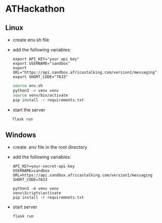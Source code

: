 # ATHackathon

## Linux

- create env.sh file
- add the following variables:

  ``` text
  export API_KEY="your api key"
  export USERNAME="sandbox"
  export URL="https://api.sandbox.africastalking.com/version1/messaging"
  export SHORT_CODE="7633"
  ```

  ``` bash
  source env.sh
  python3 -m venv venv
  source venv/bin/activate
  pip install -r requirements.txt
  ```

- start the server

 ``` bash
    flask run
 ```

## Windows

- create .env file in the root directory
- add the following variables:

  ``` text
  API_KEY=your-secret-api-key
  USERNAME=sandbox
  URL=https://api.sandbox.africastalking.com/version1/messaging
  SHORT_CODE=7633
  ```

  ``` shell
  python3 -m venv venv
  venv\Scripts\activate
  pip install -r requiremnets.txt
  ```

- start server

  ``` shell
  flask run
  ```
